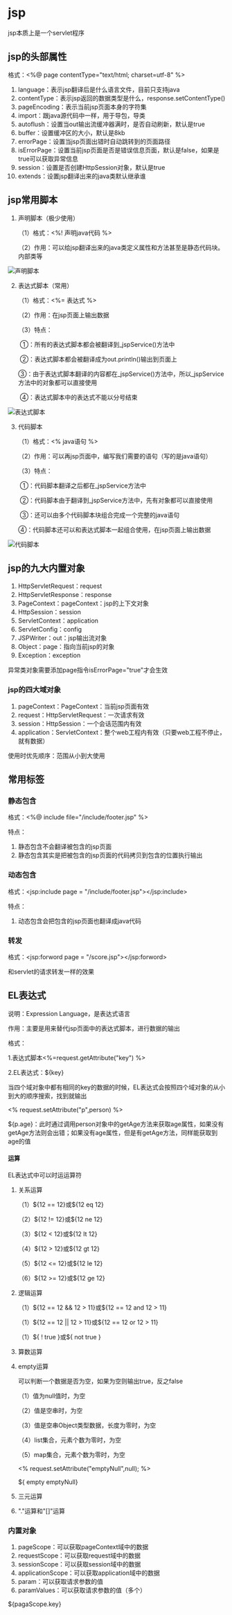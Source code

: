 # jsp

jsp本质上是一个servlet程序

## jsp的头部属性

格式：<%@ page contentType="text/html; charset=utf-8" %>

1. language：表示jsp翻译后是什么语言文件，目前只支持java
2. contentType：表示jsp返回的数据类型是什么，response.setContentType()
3. pageEncoding：表示当前jsp页面本身的字符集
4. import：跟java源代码中一样，用于导包，导类
5. autoflush：设置当out输出流缓冲器满时，是否自动刷新，默认是true
6. buffer：设置缓冲区的大小，默认是8kb
7. errorPage：设置当jsp页面出错时自动跳转到的页面路径
8. isErrorPage：设置当前jsp页面是否是错误信息页面，默认是false，如果是true可以获取异常信息
9. session：设置是否创建HttpSession对象，默认是true
10. extends：设置jsp翻译出来的java类默认继承谁

## jsp常用脚本

1. 声明脚本（极少使用）

   （1）格式：<%!  声明java代码  %>

   （2）作用：可以给jsp翻译出来的java类定义属性和方法甚至是静态代码块。内部类等

![声明脚本](jsp%E5%9B%BE%E7%89%87/%E5%A3%B0%E6%98%8E%E8%84%9A%E6%9C%AC.jpg)

2. 表达式脚本（常用）

   （1）格式：<%=   表达式  %>

   （2）作用：在jsp页面上输出数据

   （3）特点：

   ​		①：所有的表达式脚本都会被翻译到_jspService()方法中

   ​		②：表达式脚本都会被翻译成为out.println()输出到页面上

   ​		③：由于表达式脚本翻译的内容都在\_jspService()方法中，所以_jspService方法中的对象都可以直接使用

   ​		④：表达式脚本中的表达式不能以分号结束

![表达式脚本](jsp%E5%9B%BE%E7%89%87/%E8%A1%A8%E8%BE%BE%E5%BC%8F%E8%84%9A%E6%9C%AC.jpg)

3. 代码脚本

   （1）格式：<%  java语句 %>

   （2）作用：可以再jsp页面中，编写我们需要的语句（写的是java语句）

   （3）特点：

   ​		①：代码脚本翻译之后都在_jspService方法中

   ​		②：代码脚本由于翻译到_jspService方法中，先有对象都可以直接使用

   ​		③：还可以由多个代码脚本块组合完成一个完整的java语句

   ​		④：代码脚本还可以和表达式脚本一起组合使用，在jsp页面上输出数据

![代码脚本](jsp%E5%9B%BE%E7%89%87/%E4%BB%A3%E7%A0%81%E8%84%9A%E6%9C%AC.jpg)

## jsp的九大内置对象

1. HttpServletRequest：request
2. HttpServletResponse：response
3. PageContext：pageContext：jsp的上下文对象
4. HttpSession：session
5. ServletContext：application
6. ServletConfig：config
7. JSPWriter：out：jsp输出流对象
8. Object：page：指向当前jsp的对象
9. Exception：exception

异常类对象需要添加page指令isErrorPage="true"才会生效

### jsp的四大域对象

1. pageContext：PageContext：当前jsp页面有效
2. request：HttpServletRequest：一次请求有效
3. session：HttpSession：一个会话范围内有效
4. application：ServletContext：整个web工程内有效（只要web工程不停止，就有数据）

使用时优先顺序：范围从小到大使用

## 常用标签

### 静态包含

格式：<%@ include file="/include/footer.jsp" %>

特点：

1. 静态包含不会翻译被包含的jsp页面
2. 静态包含其实是把被包含的jsp页面的代码拷贝到包含的位置执行输出

### 动态包含

格式：<jsp:include page = "/include/footer.jsp">\</jsp:include>

特点：

1. 动态包含会把包含的jsp页面也翻译成java代码

### 转发

格式：<jsp:forword page = "/score.jsp">\</jsp:forword>

和servlet的请求转发一样的效果

## EL表达式

说明：Expression Language，是表达式语言

作用：主要是用来替代jsp页面中的表达式脚本，进行数据的输出

格式：

1.表达式脚本<%=request.getAttribute("key") %>

2.EL表达式：${key}

当四个域对象中都有相同的key的数据的时候，EL表达式会按照四个域对象的从小到大的顺序搜索，找到就输出

<% request.setAttribute("p",person) %>

${p.age}：此时通过调用person对象中的getAge方法来获取age属性，如果没有getAge方法则会出错；如果没有age属性，但是有getAge方法，同样能获取到age的值

#### 运算

EL表达式中可以时运运算符

1. 关系运算

   （1）${12 == 12}或​\${12 eq 12}

   （2）${12 != 12}或\${12 ne 12}

   （3）${12 < 12}或\${12 lt 12}

   （4）${12 > 12}或\${12 gt 12}

   （5）${12 <= 12}或\${12 le 12}

   （6）${12 >= 12}或\${12 ge 12}

2. 逻辑运算

   （1）${12 == 12 && 12 > 11}或\${12 == 12 and 12 > 11}

   （1）${12 == 12 || 12 > 11}或\${12 == 12 or 12 > 11}

   （1）${ ! true }或\${ not true }

3. 算数运算

4. empty运算

   可以判断一个数据是否为空，如果为空则输出true，反之false

   （1）值为null值时，为空

   （2）值是空串时，为空

   （3）值是空串Object类型数据，长度为零时，为空

   （4）list集合，元素个数为零时，为空

   （5）map集合，元素个数为零时，为空

   <% request.setAttribute("emptyNull",null); %>

   ${ empty emptyNull}

5. 三元运算

6. "."运算和"[]"运算

### 内置对象

1. pageScope：可以获取pageContext域中的数据
2. requestScope：可以获取request域中的数据
3. sessionScope：可以获取session域中的数据
4. applicationScope：可以获取application域中的数据
5. param：可以获取请求参数的值
6. paramValues：可以获取请求参数的值（多个）

${pagaScope.key}